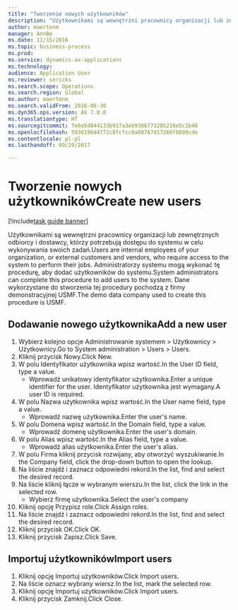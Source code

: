 ```yaml
--- 
title: "Tworzenie nowych użytkowników"
description: "Użytkownikami są wewnętrzni pracownicy organizacji lub zewnętrznych odbiorcy i dostawcy, którzy potrzebują dostępu do systemu w celu wykonywania swoich zadań."
author: maertenm
manager: AnnBe
ms.date: 11/15/2016
ms.topic: business-process
ms.prod: 
ms.service: dynamics-ax-applications
ms.technology: 
audience: Application User
ms.reviewer: sericks
ms.search.scope: Operations
ms.search.region: Global
ms.author: maertenm
ms.search.validFrom: 2016-06-30
ms.dyn365.ops.version: AX 7.0.0
ms.translationtype: HT
ms.sourcegitcommit: 7e0a5d044133b917a3eb9386773205218e5c1b40
ms.openlocfilehash: 5936196d4772c8fcfcc8a00767d17268f6609cde
ms.contentlocale: pl-pl
ms.lasthandoff: 09/29/2017

---
```

# <a name="create-new-users"></a><span data-ttu-id="24c39-103">Tworzenie nowych użytkowników</span><span class="sxs-lookup"><span data-stu-id="24c39-103">Create new users</span></span>

[!include[task guide banner](../../includes/task-guide-banner.md)]

<span data-ttu-id="24c39-104">Użytkownikami są wewnętrzni pracownicy organizacji lub zewnętrznych odbiorcy i dostawcy, którzy potrzebują dostępu do systemu w celu wykonywania swoich zadań.</span><span class="sxs-lookup"><span data-stu-id="24c39-104">Users are internal employees of your organization, or external customers and vendors, who require access to the system to perform their jobs.</span></span> <span data-ttu-id="24c39-105">Administratorzy systemu mogą wykonać tę procedurę, aby dodać użytkowników do systemu.</span><span class="sxs-lookup"><span data-stu-id="24c39-105">System administrators can complete this procedure to add users to the system.</span></span> <span data-ttu-id="24c39-106">Dane wykorzystane do stworzenia tej procedury pochodzą z firmy demonstracyjnej USMF.</span><span class="sxs-lookup"><span data-stu-id="24c39-106">The demo data company used to create this procedure is USMF.</span></span> 


## <a name="add-a-new-user"></a><span data-ttu-id="24c39-107">Dodawanie nowego użytkownika</span><span class="sxs-lookup"><span data-stu-id="24c39-107">Add a new user</span></span>
1. <span data-ttu-id="24c39-108">Wybierz kolejno opcje Administrowanie systemem > Użytkownicy > Użytkownicy.</span><span class="sxs-lookup"><span data-stu-id="24c39-108">Go to System administration > Users > Users.</span></span>
2. <span data-ttu-id="24c39-109">Kliknij przycisk Nowy.</span><span class="sxs-lookup"><span data-stu-id="24c39-109">Click New.</span></span>
3. <span data-ttu-id="24c39-110">W polu Identyfikator użytkownika wpisz wartość.</span><span class="sxs-lookup"><span data-stu-id="24c39-110">In the User ID field, type a value.</span></span>
    * <span data-ttu-id="24c39-111">Wprowadź unikatowy identyfikator użytkownika.</span><span class="sxs-lookup"><span data-stu-id="24c39-111">Enter a unique identifier for the user.</span></span> <span data-ttu-id="24c39-112">Identyfikator użytkownika jest wymagany.</span><span class="sxs-lookup"><span data-stu-id="24c39-112">A user ID is required.</span></span>  
4. <span data-ttu-id="24c39-113">W polu Nazwa użytkownika wpisz wartość.</span><span class="sxs-lookup"><span data-stu-id="24c39-113">In the User name field, type a value.</span></span>
    * <span data-ttu-id="24c39-114">Wprowadź nazwę użytkownika.</span><span class="sxs-lookup"><span data-stu-id="24c39-114">Enter the user's name.</span></span>  
5. <span data-ttu-id="24c39-115">W polu Domena wpisz wartość.</span><span class="sxs-lookup"><span data-stu-id="24c39-115">In the Domain field, type a value.</span></span>
    * <span data-ttu-id="24c39-116">Wprowadź domenę użytkownika.</span><span class="sxs-lookup"><span data-stu-id="24c39-116">Enter the user's domain.</span></span>  
6. <span data-ttu-id="24c39-117">W polu Alias wpisz wartość.</span><span class="sxs-lookup"><span data-stu-id="24c39-117">In the Alias field, type a value.</span></span>
    * <span data-ttu-id="24c39-118">Wprowadź alias użytkownika.</span><span class="sxs-lookup"><span data-stu-id="24c39-118">Enter the user's alias.</span></span>  
7. <span data-ttu-id="24c39-119">W polu Firma kliknij przycisk rozwijany, aby otworzyć wyszukiwanie.</span><span class="sxs-lookup"><span data-stu-id="24c39-119">In the Company field, click the drop-down button to open the lookup.</span></span>
8. <span data-ttu-id="24c39-120">Na liście znajdź i zaznacz odpowiedni rekord.</span><span class="sxs-lookup"><span data-stu-id="24c39-120">In the list, find and select the desired record.</span></span>
9. <span data-ttu-id="24c39-121">Na liście kliknij łącze w wybranym wierszu.</span><span class="sxs-lookup"><span data-stu-id="24c39-121">In the list, click the link in the selected row.</span></span>
    * <span data-ttu-id="24c39-122">Wybierz firmę użytkownika.</span><span class="sxs-lookup"><span data-stu-id="24c39-122">Select the user's company</span></span>  
10. <span data-ttu-id="24c39-123">Kliknij opcję Przypisz role.</span><span class="sxs-lookup"><span data-stu-id="24c39-123">Click Assign roles.</span></span>
11. <span data-ttu-id="24c39-124">Na liście znajdź i zaznacz odpowiedni rekord.</span><span class="sxs-lookup"><span data-stu-id="24c39-124">In the list, find and select the desired record.</span></span>
12. <span data-ttu-id="24c39-125">Kliknij przycisk OK.</span><span class="sxs-lookup"><span data-stu-id="24c39-125">Click OK.</span></span>
13. <span data-ttu-id="24c39-126">Kliknij przycisk Zapisz.</span><span class="sxs-lookup"><span data-stu-id="24c39-126">Click Save.</span></span>

## <a name="import-users"></a><span data-ttu-id="24c39-127">Importuj użytkowników</span><span class="sxs-lookup"><span data-stu-id="24c39-127">Import users</span></span>
1. <span data-ttu-id="24c39-128">Kliknij opcję Importuj użytkowników.</span><span class="sxs-lookup"><span data-stu-id="24c39-128">Click Import users.</span></span>
2. <span data-ttu-id="24c39-129">Na liście oznacz wybrany wiersz.</span><span class="sxs-lookup"><span data-stu-id="24c39-129">In the list, mark the selected row.</span></span>
3. <span data-ttu-id="24c39-130">Kliknij opcję Importuj użytkowników.</span><span class="sxs-lookup"><span data-stu-id="24c39-130">Click Import users.</span></span>
4. <span data-ttu-id="24c39-131">Kliknij przycisk Zamknij.</span><span class="sxs-lookup"><span data-stu-id="24c39-131">Click Close.</span></span>


